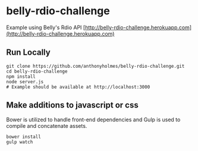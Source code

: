 belly-rdio-challenge
====================

Example using Belly's Rdio API
[http://belly-rdio-challenge.herokuapp.com](http://belly-rdio-challenge.herokuapp.com)


## Run Locally

```
git clone https://github.com/anthonyholmes/belly-rdio-challenge.git
cd belly-rdio-challenge
npm install
node server.js
# Example should be available at http://localhost:3000
```

## Make additions to javascript or css
Bower is utilized to handle front-end dependencies and Gulp is used to compile and concatenate assets.

```
bower install
gulp watch
```
